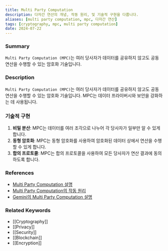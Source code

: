 ```yaml
---
title: Multi Party Computation
description: 다자간 연산의 개념, 작동 원리, 및 기술적 구현을 다룹니다.
aliases: [multi party computation, mpc, 다자간 연산]
tags: [cryptography, mpc, multi party computation]
date: 2024-07-22
---
```

### Summary

`Multi Party Computation (MPC)`는 여러 당사자가 데이터를 공유하지 않고도 공동 연산을 수행할 수 있는 암호화 기술입니다.

### Description

`Multi Party Computation (MPC)`는 여러 당사자가 데이터를 공유하지 않고도 공동 연산을 수행할 수 있는 암호화 기술입니다. MPC는 데이터 프라이버시와 보안을 강화하는 데 사용됩니다.

### 기술적 구현

1. **비밀 분산**: MPC는 데이터를 여러 조각으로 나누어 각 당사자가 일부만 알 수 있게 합니다.
2. **동형 암호화**: MPC는 동형 암호화를 사용하여 암호화된 데이터 상에서 연산을 수행할 수 있게 합니다.
3. **합의 프로토콜**: MPC는 합의 프로토콜을 사용하여 모든 당사자가 연산 결과에 동의하도록 합니다.

### References

- [Multi Party Computation 설명](https://en.wikipedia.org/wiki/Secure_multi-party_computation)
- [Multi Party Computation의 작동 원리](https://www.investopedia.com/terms/m/multi-party-computation.asp)
- [Gemini의 Multi Party Computation 설명](https://www.gemini.com/cryptopedia/search?query=multi-party-computation)

### Related Keywords

- [[Cryptography]]
- [[Privacy]]
- [[Security]]
- [[Blockchain]]
- [[Encryption]]
